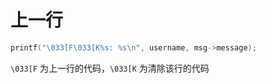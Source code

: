 # 上一行

```c
printf("\033[F\033[K%s: %s\n", username, msg->message);
```

`\033[F` 为上一行的代码，`\033[K` 为清除该行的代码